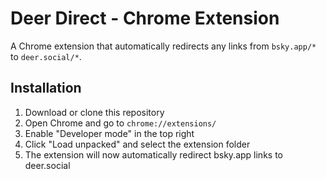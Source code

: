 # Deer Direct - Chrome Extension

A Chrome extension that automatically redirects any links from `bsky.app/*` to `deer.social/*`.

## Installation

1. Download or clone this repository
2. Open Chrome and go to `chrome://extensions/`
3. Enable "Developer mode" in the top right
4. Click "Load unpacked" and select the extension folder
5. The extension will now automatically redirect bsky.app links to deer.social

